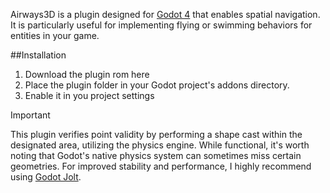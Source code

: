 Airways3D is a plugin designed for [Godot 4](https://godotengine.org/) that enables spatial navigation. It is particularly useful for implementing flying or swimming behaviors for entities in your game.

##Installation
1. Download the plugin rom here
2. Place the plugin folder in your Godot project's addons directory. 
3. Enable it in you project settings
 
> [!IMPORTANT]
> This plugin verifies point validity by performing a shape cast within the designated area, utilizing the physics engine. While functional, it's worth noting that Godot's native physics system can sometimes miss certain geometries. For improved stability and performance, I highly recommend using [Godot Jolt](https://github.com/godot-jolt/godot-jolt).
